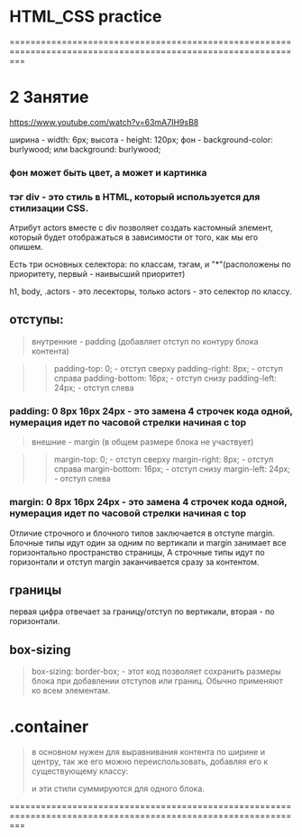 # HTML_CSS practice
===============================================================================================================
# 2 Занятие

https://www.youtube.com/watch?v=63mA7IH9sB8

ширина - width: 6px;
высота - height: 120px;
фон - background-color: burlywood; или background: burlywood;

### фон может быть цвет, а может и картинка

### тэг div - это стиль в HTML, который используется для стилизации CSS.

Атрибут actors вместе с div позволяет создать кастомный элемент, который будет отображаться в зависимости от того, как мы его опишем.

Eсть три основных селектора: по классам, тэгам, и "*"(расположены по приоритету, первый - наивысший приоритет)

h1, body, .actors - это лесекторы, только actors - это селектор по классу. 

## отступы:
>внутренние - padding (добавляет отступ по контуру блока контента)

>>padding-top: 0; - отступ сверху
>>padding-right: 8px; - отступ справа
>>padding-bottom: 16px; - отступ снизу
>>padding-left: 24px; - отступ слева

### padding: 0 8px 16px 24px - это замена 4 строчек кода одной, нумерация идет по часовой стрелки начиная с top

>внешние - margin (в общем размере блока не участвует)

>>margin-top: 0; - отступ сверху
>>margin-right: 8px; - отступ справа
>>margin-bottom: 16px; - отступ снизу
>>margin-left: 24px; - отступ слева
### margin: 0 8px 16px 24px - это замена 4 строчек кода одной, нумерация идет по часовой стрелки начиная с top

Отличие строчного и блочного типов заключается в отступе margin. Блочные типы идут один за одним по вертикали и margin занимает все горизонтально пространство страницы, 
А строчные типы идут по горизонтали и отступ margin заканчивается сразу за контентом.

## границы 

первая цифра отвечает за границу/отступ по вертикали, вторая - по горизонтали.

## box-sizing

>box-sizing: border-box; - этот код позволяет сохранить размеры блока при добавлении отступов или границ.
Обычно применяют ко всем элементам.

# .container 
>в основном нужен для выравнивания контента по ширине и центру, так же его можно переиспользовать, добавляя его к существующему классу: <div class="content container"> и эти стили суммируются для одного блока.


===============================================================================================================
#